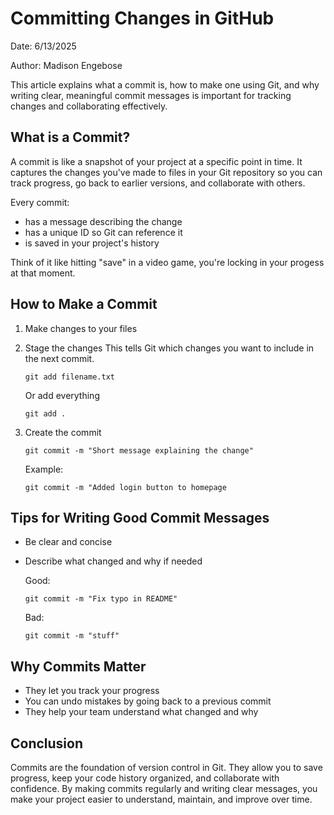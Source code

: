 # Committing Changes in GitHub
Date: 6/13/2025 

Author: Madison Engebose

This article explains what a commit is, how to make one using Git, and why writing clear, meaningful commit messages is important for tracking changes and collaborating effectively.

## What is a Commit?
A commit is like a snapshot of your project at a specific point in time. It captures the changes you've made to files in your Git repository so you can track progress, go back to earlier versions, and collaborate with others.

Every commit:
- has a message describing the change
- has a unique ID so Git can reference it
- is saved in your project's history

Think of it like hitting "save" in a video game, you're locking in your progess at that moment.

## How to Make a Commit
1. Make changes to your files
2. Stage the changes
    This tells Git which changes you want to include in the next commit.

    `git add filename.txt`

    Or add everything
    
    `git add .`
3. Create the commit
    
    `git commit -m "Short message explaining the change"`
    
    Example:

    `git commit -m "Added login button to homepage`

## Tips for Writing Good Commit Messages
- Be clear and concise
- Describe what changed and why if needed

    Good:

    `git commit -m "Fix typo in README"`

    Bad:

    `git commit -m "stuff"`

## Why Commits Matter
- They let you track your progress
- You can undo mistakes by going back to a previous commit
- They help your team understand what changed and why

## Conclusion
Commits are the foundation of version control in Git. They allow you to save progress, keep your code history organized, and collaborate with confidence. By making commits regularly and writing clear messages, you make your project easier to understand, maintain, and improve over time.